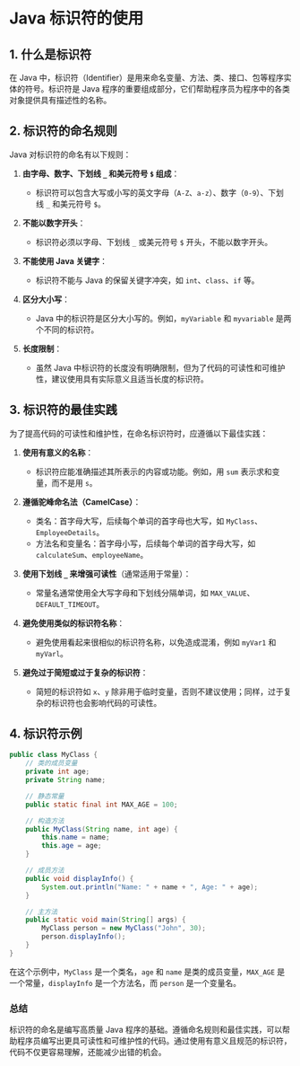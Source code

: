 # Java 标识符的使用

## 1. 什么是标识符

在 Java 中，标识符（Identifier）是用来命名变量、方法、类、接口、包等程序实体的符号。标识符是 Java 程序的重要组成部分，它们帮助程序员为程序中的各类对象提供具有描述性的名称。

## 2. 标识符的命名规则

Java 对标识符的命名有以下规则：

1. **由字母、数字、下划线 `_` 和美元符号 `$` 组成**：
   - 标识符可以包含大写或小写的英文字母（`A-Z`、`a-z`）、数字（`0-9`）、下划线 `_` 和美元符号 `$`。
   
2. **不能以数字开头**：
   - 标识符必须以字母、下划线 `_` 或美元符号 `$` 开头，不能以数字开头。

3. **不能使用 Java 关键字**：
   - 标识符不能与 Java 的保留关键字冲突，如 `int`、`class`、`if` 等。

4. **区分大小写**：
   - Java 中的标识符是区分大小写的。例如，`myVariable` 和 `myvariable` 是两个不同的标识符。

5. **长度限制**：
   - 虽然 Java 中标识符的长度没有明确限制，但为了代码的可读性和可维护性，建议使用具有实际意义且适当长度的标识符。

## 3. 标识符的最佳实践

为了提高代码的可读性和维护性，在命名标识符时，应遵循以下最佳实践：

1. **使用有意义的名称**：
   - 标识符应能准确描述其所表示的内容或功能。例如，用 `sum` 表示求和变量，而不是用 `s`。

2. **遵循驼峰命名法（CamelCase）**：
   - 类名：首字母大写，后续每个单词的首字母也大写，如 `MyClass`、`EmployeeDetails`。
   - 方法名和变量名：首字母小写，后续每个单词的首字母大写，如 `calculateSum`、`employeeName`。
   
3. **使用下划线 `_` 来增强可读性**（通常适用于常量）：
   - 常量名通常使用全大写字母和下划线分隔单词，如 `MAX_VALUE`、`DEFAULT_TIMEOUT`。

4. **避免使用类似的标识符名称**：
   - 避免使用看起来很相似的标识符名称，以免造成混淆，例如 `myVar1` 和 `myVarl`。

5. **避免过于简短或过于复杂的标识符**：
   - 简短的标识符如 `x`、`y` 除非用于临时变量，否则不建议使用；同样，过于复杂的标识符也会影响代码的可读性。

## 4. 标识符示例

```java
public class MyClass {
    // 类的成员变量
    private int age;
    private String name;

    // 静态常量
    public static final int MAX_AGE = 100;

    // 构造方法
    public MyClass(String name, int age) {
        this.name = name;
        this.age = age;
    }

    // 成员方法
    public void displayInfo() {
        System.out.println("Name: " + name + ", Age: " + age);
    }

    // 主方法
    public static void main(String[] args) {
        MyClass person = new MyClass("John", 30);
        person.displayInfo();
    }
}
```

在这个示例中，`MyClass` 是一个类名，`age` 和 `name` 是类的成员变量，`MAX_AGE` 是一个常量，`displayInfo` 是一个方法名，而 `person` 是一个变量名。

### 总结

标识符的命名是编写高质量 Java 程序的基础。遵循命名规则和最佳实践，可以帮助程序员编写出更具可读性和可维护性的代码。通过使用有意义且规范的标识符，代码不仅更容易理解，还能减少出错的机会。